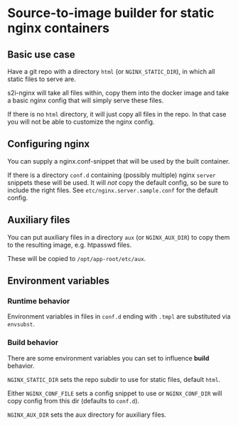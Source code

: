 # Source-to-image builder for static nginx containers

## Basic use case

Have a git repo with a directory `html` (or `NGINX_STATIC_DIR`), in which all
static files to serve are.

s2i-nginx will take all files within, copy them into the docker image and take
a basic nginx config that will simply serve these files.

If there is no `html` directory, it will just copy all files in the repo.
In that case you will not be able to customize the nginx config.


## Configuring nginx

You can supply a nginx.conf-snippet that will be used by the built container.

If there is a directory `conf.d` containing (possibly multiple) nginx `server`
snippets these will be used.  It will _not_ copy the default  config, so be
sure to include the right files. See `etc/nginx.server.sample.conf` for the
default config.


## Auxiliary files

You can put auxiliary files in a directory `aux` (or `NGINX_AUX_DIR`) to copy
them to the resulting image, e.g. htpasswd files.

These will be copied to `/opt/app-root/etc/aux`.


## Environment variables

### Runtime behavior

Environment variables in files in `conf.d` ending with `.tmpl` are substituted via `envsubst`.


### Build behavior
There are some environment variables you can set to influence **build** behavior.

`NGINX_STATIC_DIR` sets the repo subdir to use for static files, default
`html`.

Either `NGINX_CONF_FILE` sets a config snippet to use or `NGINX_CONF_DIR`
will copy config from this dir (defaults to `conf.d`).

`NGINX_AUX_DIR` sets the aux directory for auxiliary files.
